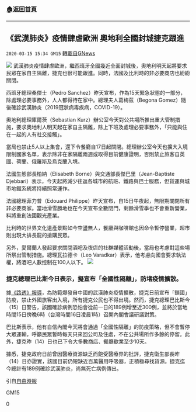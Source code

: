 ###  [:house:返回首頁](https://github.com/ourhimalayas/txt)
---

## 《武漢肺炎》疫情肆虐歐洲 奧地利全國封城捷克跟進
`2020-03-15 15:34 GM15` [轉載自GNews](https://gnews.org/zh-hant/141808/)

![](https://s3-ap-northeast-1.amazonaws.com/news.guo.offload.media/wp-content/uploads/2020/03/15152851/phpxhM7E5.jpg)
武漢肺炎疫情肆虐歐洲，繼西班牙全國幾近全面封城後，奧地利明天起將要求民眾在家自主隔離，捷克也很可能跟進。同時，法國及比利時的非必要商店也紛紛關閉。

西班牙總理桑傑士（Pedro Sanchez）昨天宣布，作為15天緊急狀態的一部分，除處理必要事務外，人人都得待在家中。總理夫人葛梅茲（Begona Gomez）隨後確診武漢肺炎（2019冠狀病毒疾病，COVID-19）。

奧地利總理庫爾茨（Sebastian Kurz）辦公室今天對公共場所推出重大管制措施，要求奧地利人明天起在家自主隔離，除上下班及處理必要事務外，「只能與住在一起的人有社交接觸」。

當局也禁止5人以上集會，還下令餐廳自17日起關閉。總理辦公室今天也擴大入境限制國家名單，表示除非在家隔離兩週或取得目前健康證明，否則禁止旅客自英國、荷蘭、俄羅斯及烏克蘭入境。

法國生態部長柏納（Elisabeth Borne）與交通部長傑巴里（Jean-Baptiste Djebbari）表示，今天起將減少往返各城市的航班、鐵路與巴士服務，但貨運與城市地鐵系統將持續照常運作。

法國總理菲力普（Edouard Philippe）昨天宣布，自15日午夜起，無限期關閉所有非必要商家。當地滑雪勝地也在今天宣布全數閉門，剩餘滑雪季也不會重新營業，料將重創法國觀光產業。

比利時的世界文化遺產景點如今空盪無人，餐廳與咖啡館也因命令暫停營業，超市則出現大排長龍的搶購民眾。

另外，愛爾蘭人發起要求關閉酒吧及夜店的社群媒體活動後，當局也考慮對這些場所祭出管制措施。總理瓦拉德卡（Leo Varadkar）表示，他考慮向國會要求執法權，將酒吧人數控制在100人以下。
![](https://s3-ap-northeast-1.amazonaws.com/news.guo.offload.media/wp-content/uploads/2020/03/15152904/phpBX2VuW.jpg)
### 捷克總理巴比斯今日表示，擬宣布「全國性隔離」，防堵疫情擴散。 

據[《路透》報導](https://uk.reuters.com/article/uk-health-coronovirus-czech/czech-prime-minister-eyes-nationwide-quarantine-expects-rise-in-coronavirus-cases-idUKKBN2120HO?il=0)，為防範爆發自中國的武漢肺炎疫情擴散，捷克日前宣布「鎖國」防疫，禁止外國旅客出入境，所有捷克公民也不得出境。然而，捷克總理巴比斯今（15）日警告，該國確診病例恐怕會從前一日的189例增至近300例，並將於當地時間15日傍晚6時（台灣時間16日凌晨1時）召開內閣會議研議對策。

巴比斯表示，他有自信內閣今天將會通過「全國性隔離」的防疫策略，但不會暫停大眾運輸，呼籲民眾暫時每天只來回公司及住處，不在公共場所作多餘的停留。此外，捷克昨（14）日也已下令大多數商店、餐廳歇業至少10天。

據悉，捷克政府日前曾因醫療資源缺乏而飽受醫療界的批評，捷克衛生部長昨（14）日亦證實，該國目前仍短缺近百萬醫用呼吸器，正積極尋找貨源。捷克迄今總計有189例確診武漢肺炎，尚無死亡病例傳出。

引自[自由時報](https://news.ltn.com.tw/news/world/breakingnews/3100866)

GM15

0
